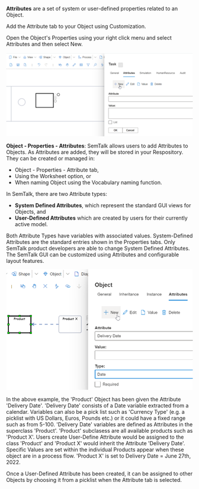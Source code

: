 **Attributes** are a set of system or user-defined properties related to an Object. 

Add the Attribute tab to your Object using Customization.

Open the Object's Properties using your right click menu and select Attributes and then select New.

![alt text](images/Attributes2.png)

**Object - Properties - Attributes**:  SemTalk allows users to add Attributes to Objects. As Attributes are added, they will be stored in your Respository. They can be created or managed in:

* Object - Properties - Attribute tab, 
* Using the Worksheet option, or 
* When naming Object using the Vocabulary naming function.

In SemTalk, there are two Attribute types:

* **System Defined Attributes**, which represent the standard GUI views for Objects, and 
* **User-Defined Attributes** which are created by users for their currently active model. 

Both Attribute Types have variables with associated values. System-Defined Attributes are the standard entries shown in the Properties tabs. Only SemTalk product developers are able to change System Defined Attributes. The SemTalk GUI can be customized using Attributes and configurable layout features.

![alt text](images/Attributes1.png)

In the above example, the 'Product' Object has been given the Attribute 'Delivery Date'. 'Delivery Date' consists of a Date variable extracted from a calendar. Variables can also be a pick list such as 'Currency Type' (e.g. a picklist with US Dollars, Euros, Pounds etc.) or it could have a fixed range such as from 5-100. 'Delivery Date' variables are defined as Attributes in the superclass 'Product'. 'Product' subclasess are all available products such as 'Product X'. Users create User-Define Attribute would be assigned to the class 'Product' and 'Product X' would inherit the Attribute 'Delivery Date'. Specific Values are set within the individual Products appear when these object are in a process flow. 'Product X' is set to Delivery Date = June 27th, 2022. 

Once a User-Defined Attribute has been created, it can be assigned to other Objects by choosing it from a picklist when the Attribute tab is selected. 

